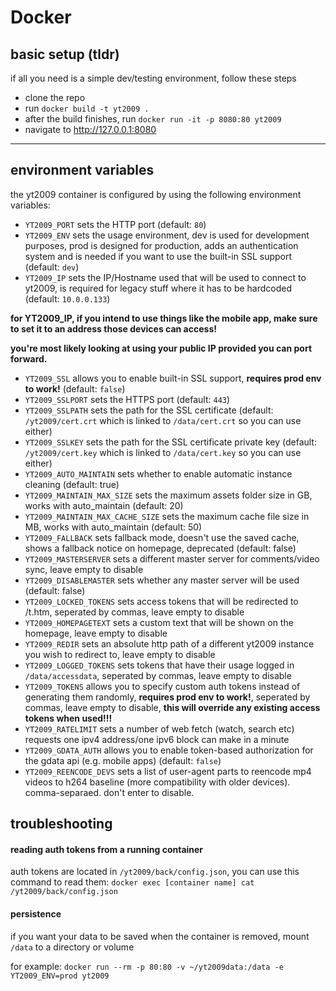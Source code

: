 # Docker
## basic setup (tldr)
if all you need is a simple dev/testing environment, follow these steps
- clone the repo
- run `docker build -t yt2009 .`
- after the build finishes, run `docker run -it -p 8080:80 yt2009`
- navigate to http://127.0.0.1:8080

---

## environment variables
the yt2009 container is configured by using the following environment variables:
- `YT2009_PORT` sets the HTTP port (default: `80`)
- `YT2009_ENV` sets the usage environment, dev is used for development purposes, prod is designed for production, adds an authentication system and is needed if you want to use the built-in SSL support (default: `dev`)
- `YT2009_IP` sets the IP/Hostname used that will be used to connect to yt2009, is required for legacy stuff where it has to be hardcoded (default: `10.0.0.133`)

**for YT2009_IP, if you intend to use things like the mobile app, make sure to set it to an address those devices can access!**

**you're most likely looking at using your public IP provided you can port forward.**

- `YT2009_SSL` allows you to enable built-in SSL support, **requires prod env to work!** (default: `false`)
- `YT2009_SSLPORT` sets the HTTPS port (default: `443`)
- `YT2009_SSLPATH` sets the path for the SSL certificate (default: `/yt2009/cert.crt` which is linked to `/data/cert.crt` so you can use either)
- `YT2009_SSLKEY` sets the path for the SSL certificate private key (default: `/yt2009/cert.key` which is linked to `/data/cert.key` so you can use either)
- `YT2009_AUTO_MAINTAIN` sets whether to enable automatic instance cleaning (default: true)
- `YT2009_MAINTAIN_MAX_SIZE` sets the maximum assets folder size in GB, works with auto_maintain (default: 20)
- `YT2009_MAINTAIN_MAX_CACHE_SIZE` sets the maximum cache file size in MB, works with auto_maintain (default: 50)
- `YT2009_FALLBACK` sets fallback mode, doesn't use the saved cache, shows a fallback notice on homepage, deprecated (default: false)
- `YT2009_MASTERSERVER` sets a different master server for comments/video sync, leave empty to disable
- `YT2009_DISABLEMASTER` sets whether any master server will be used (default: false)
- `YT2009_LOCKED_TOKENS` sets access tokens that will be redirected to /t.htm, seperated by commas, leave empty to disable
- `YT2009_HOMEPAGETEXT` sets a custom text that will be shown on the homepage, leave empty to disable
- `YT2009_REDIR` sets an absolute http path of a different yt2009 instance you wish to redirect to, leave empty to disable
- `YT2009_LOGGED_TOKENS` sets tokens that have their usage logged in `/data/accessdata`, seperated by commas, leave empty to disable
- `YT2009_TOKENS` allows you to specify custom auth tokens instead of generating them randomly, **requires prod env to work!**, seperated by commas, leave empty to disable, **this will override any existing access tokens when used!!!**
- `YT2009_RATELIMIT` sets a number of web fetch (watch, search etc) requests one ipv4 address/one ipv6 block can make in a minute
- `YT2009_GDATA_AUTH` allows you to enable token-based authorization for the gdata api (e.g. mobile apps) (default: `false`)
- `YT2009_REENCODE_DEVS` sets a list of user-agent parts to reencode mp4 videos to h264 baseline (more compatibility with older devices). comma-separaed. don't enter to disable.

## troubleshooting
#### reading auth tokens from a running container

auth tokens are located in `/yt2009/back/config.json`, you can use this command to read them: `docker exec [container name] cat /yt2009/back/config.json`

#### persistence

if you want your data to be saved when the container is removed, mount `/data` to a directory or volume

for example: `docker run --rm -p 80:80 -v ~/yt2009data:/data -e YT2009_ENV=prod yt2009`
